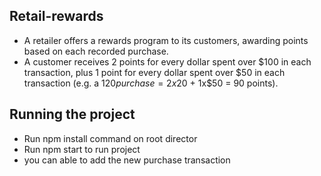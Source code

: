 ## Retail-rewards
* A retailer offers a rewards program to its customers, awarding points based on each recorded purchase.
 
* A customer receives 2 points for every dollar spent over $100 in each transaction, plus 1 point for every
  dollar spent over $50 in each transaction
  (e.g. a $120 purchase = 2x$20 + 1x$50 = 90 points).

## Running the project 

* Run npm install command on root director
* Run npm start to run project
* you can able to add the new purchase transaction 

